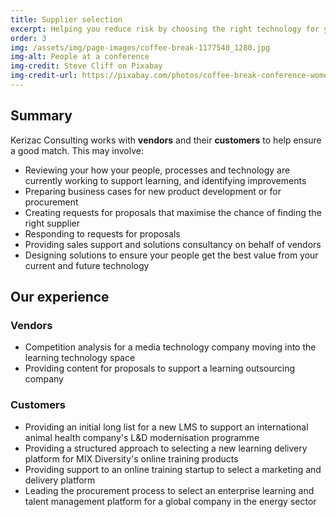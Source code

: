 ```yaml
---
title: Supplier selection
excerpt: Helping you reduce risk by choosing the right technology for your needs
order: 3
img: /assets/img/page-images/coffee-break-1177540_1280.jpg
img-alt: People at a conference
img-credit: Steve Cliff on Pixabay
img-credit-url: https://pixabay.com/photos/coffee-break-conference-women-1177540/
---
```

## Summary

Kerizac Consulting works with **vendors** and their **customers** to help ensure a good match. This may involve:

- Reviewing your how your people, processes and technology are currently working to support learning, and identifying improvements
- Preparing business cases for new product development or for procurement
- Creating requests for proposals that maximise the chance of finding the right supplier
- Responding to requests for proposals
- Providing sales support and solutions consultancy on behalf of vendors
- Designing solutions to ensure your people get the best value from your current and future technology

## Our experience

### Vendors

- Competition analysis for a media technology company moving into the learning technology space
- Providing content for proposals to support a learning outsourcing company

### Customers

- Providing an initial long list for a new LMS to support an international animal health company's L&D modernisation programme
- Providing a structured approach to selecting a new learning delivery platform for MIX Diversity's online training products
- Providing support to an online training startup to select a marketing and delivery platform
- Leading the procurement process to select an enterprise learning and talent management platform for a global company in the energy sector